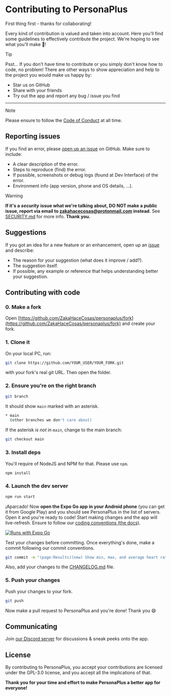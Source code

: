 # Contributing to PersonaPlus

First thing first - thanks for collaborating!

Every kind of contribution is valued and taken into account. Here you'll find some guidelines to effectively contribute the project. We're hoping to see what you'll make 🎉!

> [!TIP]
> Psst... If you don't have time to contribute or you simply don't know how to code, no problem! There are other ways to show appreciation and help to the project you would make us happy by:
>
> - Star us on GitHub
> - Share with your friends
> - Try out the app and report any bug / issue you find

---

> [!NOTE]
> Please ensure to follow the [Code of Conduct](https://github.com/ZakaHaceCosas/personaplus/blob/main/CODE_OF_CONDUCT.md) at all time.

## Reporting issues

If you find an error, please [open up an issue](https://github.com/ZakaHaceCosas/personaplus/issues) on GitHub. Make sure to include:

- A clear description of the error.
- Steps to reproduce (find) the error.
- If possible, screenshots or debug logs (found at Dev Interface) of the error.
- Environment info (app version, phone and OS details, ...).

> [!WARNING]
> **If it's a** ***security*** **issue what we're talking about, DO NOT make a public issue, report via email to <zakahacecosas@protonmail.com> instead**. See [SECURITY.md](https://github.com/ZakaHaceCosas/personaplus/blob/main/SECURITY.md) for more info. **Thank you.**

## Suggestions

If you got an idea for a new feature or an enhancement, open up an [issue](https://github.com/ZakaHaceCosas/personaplus/issues) and describe:

- The reason for your suggestion (what does it improve / add?).
- The suggestion itself.
- If possible, any example or reference that helps understanding better your suggestion.

## Contributing with code

### 0. Make a fork

Open [https://github.com/ZakaHaceCosas/personaplus/fork](https://github.com/ZakaHaceCosas/personaplus/fork) and create your fork.

### 1. Clone it

On your local PC, run:

```bash
git clone https://github.com/YOUR_USER/YOUR_FORK.git
```

with your fork's real git URL. Then open the folder.

### 2. Ensure you're on the right branch

```bash
git branch
```

It should show `main` marked with an asterisk.

```bash
* main
  (other branches we don't care about)
```

If the asterisk *is not in `main`*, change to the main branch:

```bash
git checkout main
```

### 3. Install deps

You'll require of NodeJS and NPM for that. Please use `npm`.

```bash
npm install
```

### 4. Launch the dev server

```bash
npm run start
```

¡Aparcado! Now **open the Expo Go app in your Android phone** (you can get it from Google Play) and you should see PersonaPlus in the list of servers. Open it and you're ready to code! Start making changes and the app will live-refresh. Ensure to follow our [coding conventions (the docs)](https://github.com/ZakaHaceCosas/personaplus/blob/main/DOCS.md).

[![Runs with Expo Go](https://img.shields.io/badge/Runs_with_Expo_Go-SDK_52-000.svg?style=for-the-badge&logo=EXPO&labelColor=f3f3f3&logoColor=000)](https://expo.dev/go)

Test your changes before committing. Once everything's done, make a commit following our commit conventions.

```bash
git commit -m "(page:Results)(new) Show min, max, and average heart rate." # for example
```

Also, add your changes to the [CHANGELOG.md](https://github.com/ZakaHaceCosas/personaplus/blob/main/CHANGELOG.md) file.

### 5. Push your changes

Push your changes to your fork.

```bash
git push
```

Now make a pull request to PersonaPlus and you're done! Thank you :smile:

## Communicating

Join [our Discord server](https://discord.gg/wwzddK4Zpc) for discussions & sneak peeks onto the app.

## License

By contributing to PersonaPlus, you accept your contributions are licensed under the GPL-3.0 license, and you accept all the implications of that.

**Thank you for your time and effort to make PersonaPlus a better app for everyone!**
